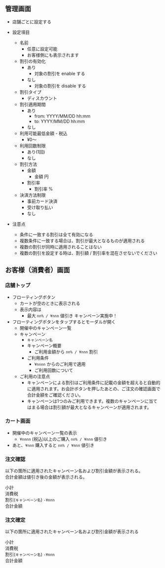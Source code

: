 ## 管理画面
- 店舗ごとに設定する
- 設定項目
  - 名前
    - 任意に設定可能
    - お客様側にも表示されます
  - 割引の有効化
    - あり
      - 対象の割引を enable する
    - なし
      - 対象の割引を disable する
  - 割引タイプ
    - ディスカウント
  - 割引適用期間
    - あり
      - from: YYYY/MM/DD hh:mm 
      - to: YYYY/MM/DD hh:mm 
    - なし
  - 利用可能最低金額 - 税込
    - ¥0〜
  - 利用回数制限
    - あり(1回)
    - なし
  - 割引方法
    - 金額
      - 金額 円
    - 割引率
      - 割引率 %
  - 決済方法制限
    - 事前カード決済
    - 受け取り払い
    - なし
  
- 注意点
  - 条件に一致する割引は全て有効になる
  - 複数条件に一致する場合は、割引が最大となるものが適用される
  - 複数の割引が同時に適用されることはない
  - 複数の割引を設定する時は、割引額 / 割引率を混在させないでください

## お客様（消費者）画面
### 店舗トップ
- フローティングボタン
  - カートが空のときに表示される
  - 表示内容は
    - 最大  `nn% / ¥nnn` 値引き キャンペーン実施中！
- フローティングボタンをタップするとモーダルが開く
  - 開催中のキャンペーン一覧
  - キャンペーン
    - `キャンペーン名`
    - キャンペーン概要
      - ご利用金額から `nn% / ¥nnn` 割引
    - ご利用条件
      - `¥nnnn` からのご利用で適用
      - ご利用回数について
  - ご利用の注意点
    - キャンペーンによる割引はご利用条件に記載の金額を超えると自動的に適用されます。お会計ボタンを押したあとの、ご注文の確認画面で合計金額をご確認ください。
    - キャンペーンは1つのみご利用できます。複数のキャンペーンに当てはまる場合は割引額が最大となるキャンペーンが適用されます。

### カート画面
- 開催中のキャンペーン一覧の表示
  - `¥nnnn` (税込)以上のご購入 `nn% / ¥nnn` 値引き
- あと、`¥nnn` 購入すると `nn% / ¥nnn` 値引き

### 注文確認
以下の箇所に適用されたキャンペーン名および割引金額が表示される。  
合計金額は値引き後の金額が表示される。

小計  
消費税  
割引(`キャンペーン名`)    `-¥nnn`  
合計金額

### 注文確定
以下の箇所に適用されたキャンペーン名および割引金額が表示される

小計  
消費税  
割引(`キャンペーン名`)    `-¥nnn`  
合計金額
